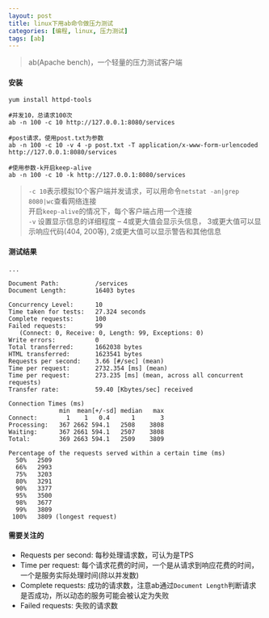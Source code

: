 ```yaml
---
layout: post
title: linux下用ab命令做压力测试
categories: [编程, linux, 压力测试]
tags: [ab]
---
```


> ab(Apache bench)，一个轻量的压力测试客户端

#### 安装
```
yum install httpd-tools
```

```
#并发10，总请求100次
ab -n 100 -c 10 http://127.0.0.1:8080/services

#post请求，使用post.txt为参数
ab -n 100 -c 10 -v 4 -p post.txt -T application/x-www-form-urlencoded http://127.0.0.1:8080/services

#使用参数-k开启keep-alive
ab -n 100 -c 10 -k http://127.0.0.1:8080/services
```
> `-c 10`表示模拟10个客户端并发请求，可以用命令`netstat -an|grep 8080|wc`查看网络连接   
> 开启`keep-alive`的情况下，每个客户端占用一个连接   
> `-v` 设置显示信息的详细程度 – 4或更大值会显示头信息， 3或更大值可以显示响应代码(404, 200等), 2或更大值可以显示警告和其他信息

#### 测试结果

```
...

Document Path:          /services
Document Length:        16403 bytes

Concurrency Level:      10
Time taken for tests:   27.324 seconds
Complete requests:      100
Failed requests:        99
   (Connect: 0, Receive: 0, Length: 99, Exceptions: 0)
Write errors:           0
Total transferred:      1662038 bytes
HTML transferred:       1623541 bytes
Requests per second:    3.66 [#/sec] (mean)
Time per request:       2732.354 [ms] (mean)
Time per request:       273.235 [ms] (mean, across all concurrent requests)
Transfer rate:          59.40 [Kbytes/sec] received

Connection Times (ms)
              min  mean[+/-sd] median   max
Connect:        1    1   0.4      1       3
Processing:   367 2662 594.1   2508    3808
Waiting:      367 2661 594.1   2507    3808
Total:        369 2663 594.1   2509    3809

Percentage of the requests served within a certain time (ms)
  50%   2509
  66%   2993
  75%   3203
  80%   3291
  90%   3377
  95%   3500
  98%   3677
  99%   3809
 100%   3809 (longest request)
```
#### 需要关注的
* Requests per second: 每秒处理请求数，可认为是TPS
* Time per request: 每个请求花费的时间，一个是从请求到响应花费的时间，一个是服务实际处理时间(除以并发数)
* Complete requests: 成功的请求数，注意ab通过`Document Length`判断请求是否成功，所以动态的服务可能会被认定为失败
* Failed requests: 失败的请求数
